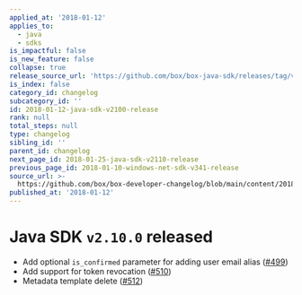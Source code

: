 ```yaml
---
applied_at: '2018-01-12'
applies_to:
  - java
  - sdks
is_impactful: false
is_new_feature: false
collapse: true
release_source_url: 'https://github.com/box/box-java-sdk/releases/tag/v2.10.0'
is_index: false
category_id: changelog
subcategory_id: ''
id: 2018-01-12-java-sdk-v2100-release
rank: null
total_steps: null
type: changelog
sibling_id: ''
parent_id: changelog
next_page_id: 2018-01-25-java-sdk-v2110-release
previous_page_id: 2018-01-10-windows-net-sdk-v341-release
source_url: >-
  https://github.com/box/box-developer-changelog/blob/main/content/2018/01-12-java-sdk-v2100-release.md
published_at: '2018-01-12'
---
```

# Java SDK `v2.10.0` released

* Add optional `is_confirmed` parameter for adding user email alias ([#499](https://github.com/box/box-java-sdk/pull/499))
* Add support for token revocation ([#510](https://github.com/box/box-java-sdk/pull/510))
* Metadata template delete ([#512](https://github.com/box/box-java-sdk/pull/512))
